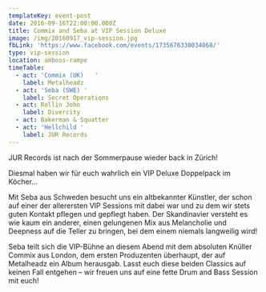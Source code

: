 ```yaml
---
templateKey: event-post
date: 2016-09-16T22:00:00.000Z
title: Commix and Seba at VIP Session Deluxe
image: /img/20160917_vip-session.jpg
fbLink: 'https://www.facebook.com/events/1735676330034068/'
type: vip-session
location: amboss-rampe
timeTable:
  - act: 'Commix (UK)   '
    label: Metalheadz
  - act: 'Seba (SWE) '
    label: Secret Operations
  - act: Rollin John
    label: Divercity
  - act: Bakerman & Squatter
  - act: 'Hellchild '
    label: JUR Records
---
```

JUR Records ist nach der Sommerpause wieder back in Zürich!

Diesmal haben wir für euch wahrlich ein VIP Deluxe Doppelpack im Köcher…

Mit Seba aus Schweden besucht uns ein altbekannter Künstler, der schon auf einer der allerersten VIP Sessions mit dabei war und zu dem wir stets guten Kontakt pflegen und gepflegt haben. Der Skandinavier versteht es wie kaum ein anderer, einen gelungenen Mix aus Melancholie und Deepness auf die Teller zu bringen, bei dem einem niemals langweilig wird!

Seba teilt sich die VIP-Bühne an diesem Abend mit dem absoluten Knüller Commix aus London, dem ersten Produzenten überhaupt, der auf Metalheadz ein Album herausgab. Lasst euch diese beiden Classics auf keinen Fall entgehen – wir freuen uns auf eine fette Drum and Bass Session mit euch!
